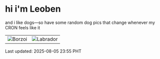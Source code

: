 # hi i'm Leoben

and i like dogs—so have some random dog pics that change whenever my CRON feels like it

|  |  |
|--------|----------|
| ![Borzoi](https://random-dog-vercel.vercel.app/api/random-borzoi?v=1754409348) | ![Labrador](https://random-dog-vercel.vercel.app/api/random-labrador?v=1754409348) |

Last updated: 2025-08-05 23:55 PHT
